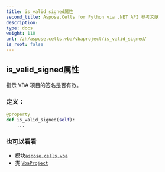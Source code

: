 ```yaml
---
title: is_valid_signed属性
second_title: Aspose.Cells for Python via .NET API 参考文献
description:
type: docs
weight: 110
url: /zh/aspose.cells.vba/vbaproject/is_valid_signed/
is_root: false
---
```

## is_valid_signed属性

指示 VBA 项目的签名是否有效。
### 定义：
```python
@property
def is_valid_signed(self):
    ...
```

### 也可以看看
* 模块[`aspose.cells.vba`](../../)
* 类 [`VbaProject`](/cells/python-net/zh/aspose.cells.vba/vbaproject)
